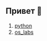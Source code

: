 ## Привет 👋
1. [python](https://github.com/ZadireyEvgeny/python)
2. [os_labs]([os_labs](https://github.com/ZadireyEvgeny/os_labs))
